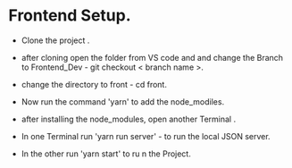 <!-- Steps to Run the Project -->
# Frontend Setup.

*  Clone the project . 

* after cloning open the folder from VS code and and change the Branch to Frontend_Dev - git checkout < branch name >.

*  change the directory to front - cd front.

* Now run the command 'yarn' to add the node_modiles.

* after installing the node_modules, open another Terminal .

* In one Terminal run 'yarn run server' - to run the local JSON server.

* In the other run 'yarn start' to ru n the Project.